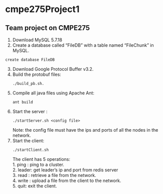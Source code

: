 # cmpe275Project1
## Team project on CMPE275 

1. Download MySQL 5.7.18 
2. Create a database called “FileDB” with a table named “FileChunk” in MySQL. 
```
create database FileDB
```
3. Download Google Protocol Buffer v3.2. 
4. Build the protobuf files: 
	```
	./build_pb.sh. 
	```
5. Compile all java files using Apache Ant: 
	```
	ant build 
	```
6. Start the server : 
	```
	./startServer.sh <config file> 
	```
	Note: the config file must have the ips and ports of all the nodes in the network. 
7. Start the client: 
	```
	./startClient.sh  
	```
	The client has 5 operations:   
		1. ping <cluster id>: ping to a cluster.  
		2. leader: get leader’s ip and port from redis server  
		3. read <fileName> : retrieve a file from the network.  
		4. write <filePath>:  upload a file from the client to the network.  
		5. quit: exit the client.  
